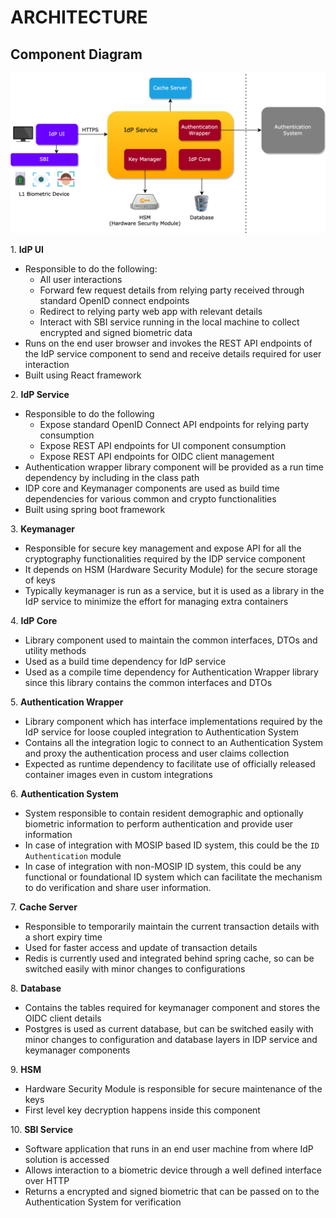 # ARCHITECTURE

## Component Diagram

![](_images/e-signet-component-diagram.png)

1\. **IdP UI**

* Responsible to do the following:
    * All user interactions
    * Forward few request details from relying party received through standard OpenID connect endpoints
    * Redirect to relying party web app with relevant details
    * Interact with SBI service running in the local machine to collect encrypted and signed biometric data
* Runs on the end user browser and invokes the REST API endpoints of the IdP service component to send and receive details required for user interaction
* Built using React framework

2\. **IdP Service**

* Responsible to do the following
    * Expose standard OpenID Connect API endpoints for relying party consumption
    * Expose REST API endpoints for UI component consumption
    * Expose REST API endpoints for OIDC client management
* Authentication wrapper library component will be provided as a run time dependency by including in the class path
* IDP core and Keymanager components are used as build time dependencies for various common and crypto functionalities
* Built using spring boot framework

3\. **Keymanager**

* Responsible for secure key management and expose API for all the cryptography functionalities required by the IDP service component
* It depends on HSM (Hardware Security Module) for the secure storage of keys
* Typically keymanager is run as a service, but it is used as a library in the IdP service to minimize the effort for managing extra containers

4\. **IdP Core**

* Library component used to maintain the common interfaces, DTOs and utility methods
* Used as a build time dependency for IdP service
* Used as a compile time dependency for Authentication Wrapper library since this library contains the common interfaces and DTOs

5\. **Authentication Wrapper**

* Library component which has interface implementations required by the IdP service for loose coupled integration to Authentication System
* Contains all the integration logic to connect to an Authentication System and proxy the authentication process and user claims collection
* Expected as runtime dependency to facilitate use of officially released container images even in custom integrations

6\. **Authentication System**

* System responsible to contain resident demographic and optionally biometric information to perform authentication and provide user information
* In case of integration with MOSIP based ID system, this could be the `ID Authentication` module
* In case of integration with non-MOSIP ID system, this could be any functional or foundational ID system which can facilitate the mechanism to do verification and share user information.

7\. **Cache Server**

* Responsible to temporarily maintain the current transaction details with a short expiry time
* Used for faster access and update of transaction details
* Redis is currently used and integrated behind spring cache, so can be switched easily with minor changes to configurations

8\. **Database**

* Contains the tables required for keymanager component and stores the OIDC client details
* Postgres is used as current database, but can be switched easily with minor changes to configuration and database layers in IDP service and keymanager components

9\. **HSM**

* Hardware Security Module is responsible for secure maintenance of the keys
* First level key decryption happens inside this component

10\. **SBI Service**

* Software application that runs in an end user machine from where IdP solution is accessed
* Allows interaction to a biometric device through a well defined interface over HTTP
* Returns a encrypted and signed biometric that can be passed on to the Authentication System for verification
